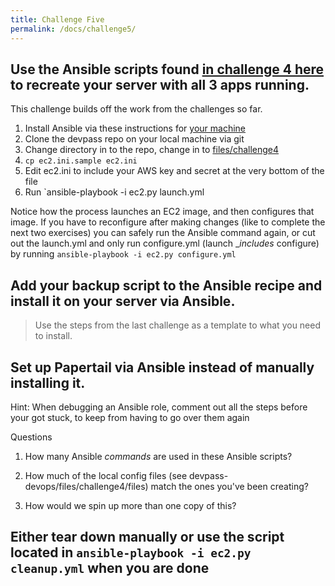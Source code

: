 ```yaml
---
title: Challenge Five
permalink: /docs/challenge5/
---
```


## Use the Ansible scripts found [in challenge 4 here](https://github.com/LEARNAcademy/devpass-devops/tree/master/files/challenge4) to recreate your server with all 3 apps running. 

This challenge builds off the work from the challenges so far. 

1. Install Ansible via these instructions for [your machine](https://docs.Ansible.com/Ansible/latest/installation_guide/intro_installation.html)
1. Clone the devpass repo on your local machine via git
1. Change directory in to the repo, change in to [files/challenge4](https://github.com/LEARNAcademy/devpass-devops/tree/master/files/challenge4)
1. `cp ec2.ini.sample ec2.ini` 
1. Edit ec2.ini to include your AWS key and secret at the very bottom of the file
1. Run `ansible-playbook -i ec2.py launch.yml

Notice how the process launches an EC2 image, and then configures that image. If you have to reconfigure after making changes (like to complete the next two exercises) you can safely run the Ansible command again, or cut out the launch.yml and only run configure.yml (launch __includes_ configure) by running `ansible-playbook -i ec2.py configure.yml`

## Add your backup script to the Ansible recipe and install it on your server via Ansible. 

> Use the steps from the last challenge as a template to what you need to install.

## Set up Papertail via Ansible instead of manually installing it.

Hint: When debugging an Ansible role, comment out all the steps before your got stuck, to keep from having to go over them again

Questions

1) How many Ansible _commands_ are used in these Ansible scripts?

2) How much of the local config files (see devpass-devops/files/challenge4/files) match the ones you've been creating?

3) How would we spin up more than one copy of this?

## Either tear down manually or use the script located in `ansible-playbook -i ec2.py cleanup.yml` when you are done

